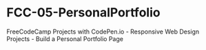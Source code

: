 # FCC-05-PersonalPortfolio
FreeCodeCamp Projects with CodePen.io - Responsive Web Design Projects - Build a Personal Portfolio Page

